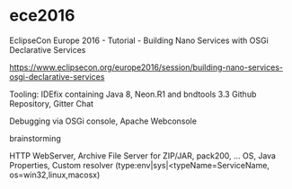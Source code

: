 # ece2016
EclipseCon Europe 2016 - Tutorial - Building Nano Services with OSGi Declarative Services

https://www.eclipsecon.org/europe2016/session/building-nano-services-osgi-declarative-services


Tooling: IDEfix containing Java 8, Neon.R1 and bndtools 3.3
Github Repository, Gitter Chat

Debugging via OSGi console, Apache Webconsole

brainstorming

HTTP WebServer, Archive File Server for ZIP/JAR, pack200, ...
OS, Java Properties, Custom resolver (type:env|sys|<typeName=ServiceName, os=win32,linux,macosx)
